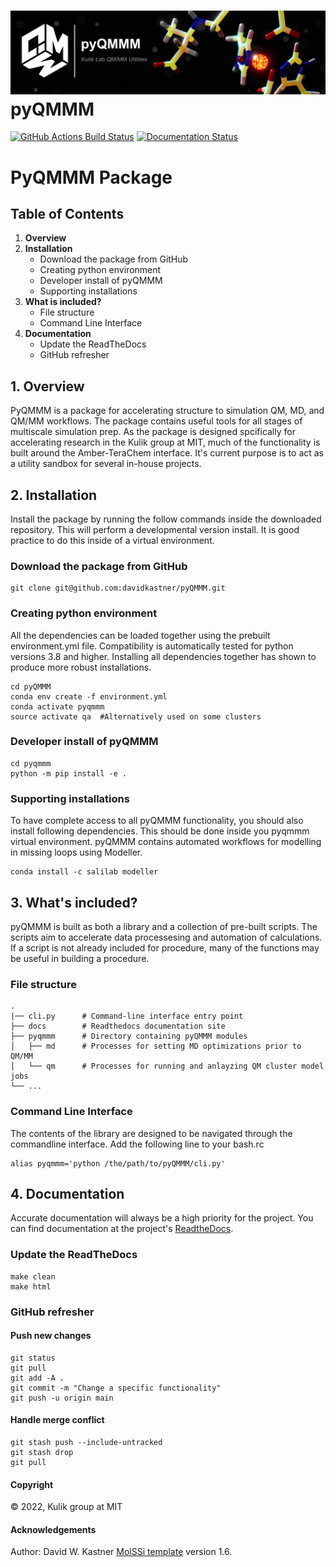 ![Graphical Summary of README](docs/_static/header.jpg)
pyQMMM
==============================
[//]: # (Badges)
[![GitHub Actions Build Status](https://github.com/davidkastner/pyqmmm/workflows/CI/badge.svg)](https://github.com/davidkastner/pyqmmm/actions?query=workflow%3ACI)
[![Documentation Status](https://readthedocs.org/projects/pyqmmm/badge/?version=latest)](https://pyqmmm.readthedocs.io/en/latest/?badge=latest)

# PyQMMM Package
## Table of Contents
1. **Overview**
2. **Installation**
    * Download the package from GitHub
    * Creating python environment
    * Developer install of pyQMMM
    * Supporting installations
3. **What is included?**
    * File structure
    * Command Line Interface
4. **Documentation**
    * Update the ReadTheDocs
    * GitHub refresher


## 1. Overview
PyQMMM is a package for accelerating structure to simulation QM, MD, and QM/MM workflows. 
The package contains useful tools for all stages of multiscale simulation prep.
As the package is designed spcifically for accelerating research in the Kulik group at MIT, 
much of the functionality is built around the Amber-TeraChem interface.
It's current purpose is to act as a utility sandbox for several in-house projects.


## 2. Installation
Install the package by running the follow commands inside the downloaded repository. 
This will perform a developmental version install. 
It is good practice to do this inside of a virtual environment.

### Download the package from GitHub
```
git clone git@github.com:davidkastner/pyQMMM.git
```

### Creating python environment
All the dependencies can be loaded together using the prebuilt environment.yml file.
Compatibility is automatically tested for python versions 3.8 and higher.
Installing all dependencies together has shown to produce more robust installations.

```
cd pyQMMM
conda env create -f environment.yml
conda activate pyqmmm
source activate qa  #Alternatively used on some clusters
```

### Developer install of pyQMMM
```
cd pyqmmm
python -m pip install -e .
```

### Supporting installations
To have complete access to all pyQMMM functionality, you should also install following dependencies. 
This should be done inside you pyqmmm virtual environment. 
pyQMMM contains automated workflows for modelling in missing loops using Modeller.

```
conda install -c salilab modeller
```

## 3. What's included?
pyQMMM is built as both a library and a collection of pre-built scripts.
The scripts aim to accelerate data processesing and automation of calculations.
If a script is not already included for procedure, many of the functions may be useful in building a procedure.

### File structure

```
.
|── cli.py      # Command-line interface entry point
├── docs        # Readthedocs documentation site
├── pyqmmm      # Directory containing pyQMMM modules
│   ├── md      # Processes for setting MD optimizations prior to QM/MM
│   └── qm      # Processes for running and anlayzing QM cluster model jobs 
└── ...
```

### Command Line Interface
The contents of the library are designed to be navigated through the commandline interface.
Add the following line to your bash.rc

```
alias pyqmmm='python /the/path/to/pyQMMM/cli.py'
```


## 4. Documentation
Accurate documentation will always be a high priority for the project.
You can find documentation at the project's [ReadtheDocs](https://pyqmmm.readthedocs.io/).

### Update the ReadTheDocs

```
make clean
make html
```

### GitHub refresher
#### Push new changes

```
git status
git pull
git add -A .
git commit -m "Change a specific functionality"
git push -u origin main
```

#### Handle merge conflict

```
git stash push --include-untracked
git stash drop
git pull
```

#### Copyright
&copy; 2022,  Kulik group at MIT


#### Acknowledgements
Author: David W. Kastner
[MolSSi template](https://github.com/molssi/cookiecutter-cms) version 1.6.
